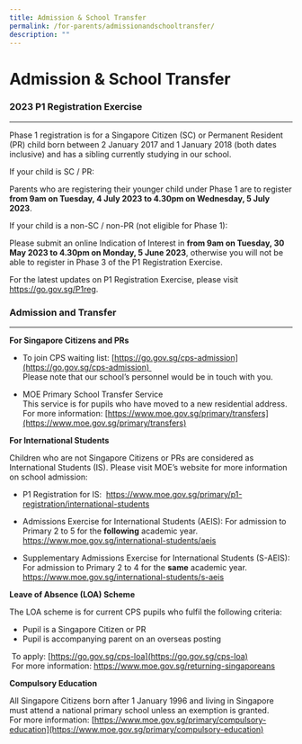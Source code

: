 ```yaml
---
title: Admission & School Transfer
permalink: /for-parents/admissionandschooltransfer/
description: ""
---
```

Admission & School Transfer
===========================

### **2023 P1 Registration Exercise**  

------------------------------------

  
Phase 1 registration is for a Singapore Citizen (SC) or Permanent Resident (PR) child born between 2 January 2017 and 1 January 2018 (both dates inclusive) and has a sibling currently studying in our school.

If your child is SC / PR:

Parents who are registering their younger child under Phase 1 are to register **from 9am on Tuesday, 4 July 2023 to 4.30pm on Wednesday, 5 July 2023**.

If your child is a non-SC / non-PR (not eligible for Phase 1):

Please submit an online Indication of Interest in **from 9am on Tuesday, 30 May 2023 to 4.30pm on Monday, 5 June 2023**, otherwise you will not be able to register in Phase 3 of the P1 Registration Exercise.

For the latest updates on P1 Registration Exercise, please visit https://go.gov.sg/P1reg.



### **Admission and Transfer**
--------------------------

  

**For Singapore Citizens and PRs**  

*   To join CPS waiting list: [https://go.gov.sg/cps-admission](https://go.gov.sg/cps-admission)    
    Please note that our school’s personnel would be in touch with you.

*   MOE Primary School Transfer Service    
This service is for pupils who have moved to a new residential address.  
For more information: [https://www.moe.gov.sg/primary/transfers](https://www.moe.gov.sg/primary/transfers)

**For International Students**  
  
Children who are not Singapore Citizens or PRs are considered as International Students (IS). Please visit MOE’s website for more information on school admission:

*   P1 Registration for IS: 
https://www.moe.gov.sg/primary/p1-registration/international-students

*   Admissions Exercise for International Students (AEIS):
For admission to Primary 2 to 5 for the **following** academic year.  
https://www.moe.gov.sg/international-students/aeis

*   Supplementary Admissions Exercise for International Students (S-AEIS): 
For admission to Primary 2 to 4 for the **same** academic year.     https://www.moe.gov.sg/international-students/s-aeis

**Leave of Absence (LOA) Scheme**  
  
The LOA scheme is for current CPS pupils who fulfil the following criteria:  

*   Pupil is a Singapore Citizen or PR
*   Pupil is accompanying parent on an overseas posting

 To apply: [https://go.gov.sg/cps-loa](https://go.gov.sg/cps-loa)  
 For more information: https://www.moe.gov.sg/returning-singaporeans
 
 **Compulsory Education**

All Singapore Citizens born after 1 January 1996 and living in Singapore must attend a national primary school unless an exemption is granted.  
For more information: [https://www.moe.gov.sg/primary/compulsory-education](https://www.moe.gov.sg/primary/compulsory-education)